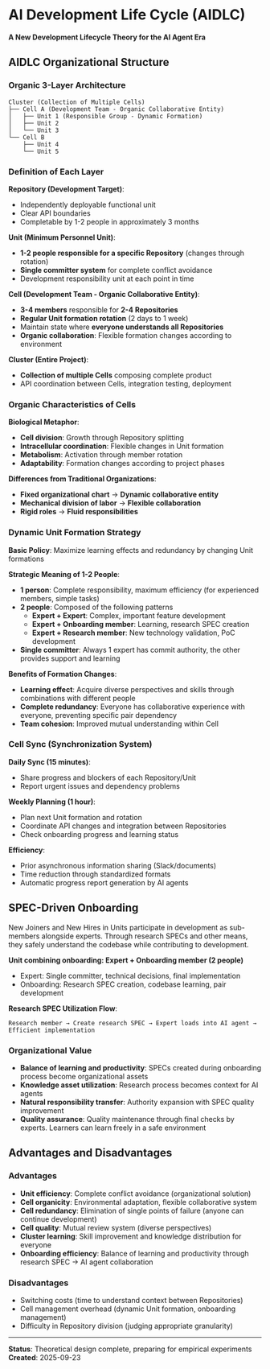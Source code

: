 # AI Development Life Cycle (AIDLC)
**A New Development Lifecycle Theory for the AI Agent Era**

## AIDLC Organizational Structure

### Organic 3-Layer Architecture
```
Cluster (Collection of Multiple Cells)
├── Cell A (Development Team - Organic Collaborative Entity)
│   ├── Unit 1 (Responsible Group - Dynamic Formation)
│   ├── Unit 2 
│   └── Unit 3
└── Cell B
    ├── Unit 4
    └── Unit 5
```

### Definition of Each Layer

**Repository (Development Target)**:
- Independently deployable functional unit
- Clear API boundaries
- Completable by 1-2 people in approximately 3 months

**Unit (Minimum Personnel Unit)**:
- **1-2 people responsible for a specific Repository** (changes through rotation)
- **Single committer system** for complete conflict avoidance
- Development responsibility unit at each point in time

**Cell (Development Team - Organic Collaborative Entity)**:
- **3-4 members** responsible for **2-4 Repositories**
- **Regular Unit formation rotation** (2 days to 1 week)
- Maintain state where **everyone understands all Repositories**
- **Organic collaboration**: Flexible formation changes according to environment

**Cluster (Entire Project)**:
- **Collection of multiple Cells** composing complete product
- API coordination between Cells, integration testing, deployment

### Organic Characteristics of Cells

**Biological Metaphor**:
- **Cell division**: Growth through Repository splitting
- **Intracellular coordination**: Flexible changes in Unit formation
- **Metabolism**: Activation through member rotation
- **Adaptability**: Formation changes according to project phases

**Differences from Traditional Organizations**:
- **Fixed organizational chart** → **Dynamic collaborative entity**
- **Mechanical division of labor** → **Flexible collaboration**
- **Rigid roles** → **Fluid responsibilities**

### Dynamic Unit Formation Strategy

**Basic Policy**: Maximize learning effects and redundancy by changing Unit formations

**Strategic Meaning of 1-2 People**:
- **1 person**: Complete responsibility, maximum efficiency (for experienced members, simple tasks)
- **2 people**: Composed of the following patterns
  - **Expert + Expert**: Complex, important feature development
  - **Expert + Onboarding member**: Learning, research SPEC creation
  - **Expert + Research member**: New technology validation, PoC development
- **Single committer**: Always 1 expert has commit authority, the other provides support and learning

**Benefits of Formation Changes**:
- **Learning effect**: Acquire diverse perspectives and skills through combinations with different people
- **Complete redundancy**: Everyone has collaborative experience with everyone, preventing specific pair dependency
- **Team cohesion**: Improved mutual understanding within Cell

### Cell Sync (Synchronization System)

**Daily Sync (15 minutes)**:
- Share progress and blockers of each Repository/Unit
- Report urgent issues and dependency problems

**Weekly Planning (1 hour)**:
- Plan next Unit formation and rotation
- Coordinate API changes and integration between Repositories
- Check onboarding progress and learning status

**Efficiency**:
- Prior asynchronous information sharing (Slack/documents)
- Time reduction through standardized formats
- Automatic progress report generation by AI agents

## SPEC-Driven Onboarding
New Joiners and New Hires in Units participate in development as sub-members alongside experts.
Through research SPECs and other means, they safely understand the codebase while contributing to development.

**Unit combining onboarding: Expert + Onboarding member (2 people)**
- Expert: Single committer, technical decisions, final implementation
- Onboarding: Research SPEC creation, codebase learning, pair development

**Research SPEC Utilization Flow**:
```
Research member → Create research SPEC → Expert loads into AI agent → Efficient implementation
```

### Organizational Value

- **Balance of learning and productivity**: SPECs created during onboarding process become organizational assets
- **Knowledge asset utilization**: Research process becomes context for AI agents
- **Natural responsibility transfer**: Authority expansion with SPEC quality improvement
- **Quality assurance**: Quality maintenance through final checks by experts. Learners can learn freely in a safe environment

## Advantages and Disadvantages

### Advantages
- **Unit efficiency**: Complete conflict avoidance (organizational solution)
- **Cell organicity**: Environmental adaptation, flexible collaborative system
- **Cell redundancy**: Elimination of single points of failure (anyone can continue development)
- **Cell quality**: Mutual review system (diverse perspectives)
- **Cluster learning**: Skill improvement and knowledge distribution for everyone
- **Onboarding efficiency**: Balance of learning and productivity through research SPEC → AI agent collaboration

### Disadvantages
- Switching costs (time to understand context between Repositories)
- Cell management overhead (dynamic Unit formation, onboarding management)
- Difficulty in Repository division (judging appropriate granularity)

---
**Status**: Theoretical design complete, preparing for empirical experiments  
**Created**: 2025-09-23
